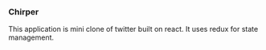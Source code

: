 ### Chirper
This application is mini clone of twitter built on react. It uses redux for state management. 

